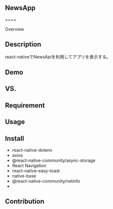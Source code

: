 ## NewsApp
====

Overview

## Description
react-nativeでNewsApiを利用してアプリを表示する。


## Demo

## VS. 

## Requirement

## Usage

## Install
- react-native-dotenv
- axios
- @react-native-community/async-storage
- React Navigation
- react-native-easy-toast
- native-base
- @react-native-community/netinfo
- 


## Contribution

